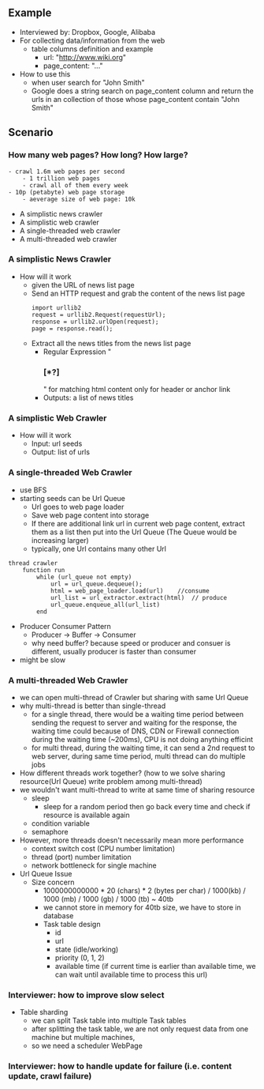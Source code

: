 ## Example
- Interviewed by: Dropbox, Google, Alibaba
- For collecting data/information from the web
	- table columns definition and example
		- url: "http://www.wiki.org"
		- page_content: "<!DOCTYPE html><html>...</html>"
- How to use this
	- when user search for "John Smith"
	- Google does a string search on page_content column and return the urls in an collection of those whose page_content contain "John Smith"

## Scenario
### How many web pages? How long? How large?
	- crawl 1.6m web pages per second
		- 1 trillion web pages
		- crawl all of them every week
	- 10p (petabyte) web page storage
		- aeverage size of web page: 10k
- A simplistic news crawler
- A simplistic web crawler
- A single-threaded web crawler
- A multi-threaded web crawler

### A simplistic News Crawler
- How will it work
	- given the URL of news list page
	- Send an HTTP request and grab the content of the news list page
		```
		import urllib2
		request = urllib2.Request(requestUrl);
		response = urllib2.urlOpen(request);
		page = response.read();
		```
	- Extract all the news titles from the news list page
		- Regular Expression "<h3> <a>[*?]</a></h3>" for matching html content only for header or anchor link
		- Outputs: a list of news titles 

### A simplistic Web Crawler
- How will it work
	- Input: url seeds
	- Output: list of urls

### A single-threaded Web Crawler
- use BFS
- starting seeds can be Url Queue
	- Url goes to web page loader
	- Save web page content into storage
	- If there are additional link url in current web page content, extract them as a list then put into the Url Queue (The Queue would be increasing larger)
	- typically, one Url contains many other Url
```
thread crawler
	function run
		while (url_queue not empty)
			url = url_queue.dequeue();
			html = web_page_loader.load(url)	//consume
			url_list = url_extractor.extract(html)	// produce
			url_queue.enqueue_all(url_list)
		end
```
- Producer Consumer Pattern
	- Producer -> Buffer -> Consumer
	- why need buffer? because speed or producer and consuer is different, usually producer is faster than consumer
- might be slow

### A multi-threaded Web Crawler
- we can open multi-thread of Crawler but sharing with same Url Queue
- why multi-thread is better than single-thread
	- for a single thread, there would be a waiting time period between sending the request to server and waiting for the response, the waiting time could because of DNS, CDN or Firewall connection during the waiting time (~200ms), CPU is not doing anything efficint
	- for multi thread, during the waiting time, it can send a 2nd request to web server, during same time period, multi thread can do multiple jobs
- How different threads work together? (how to we solve sharing resource(Url Queue) write problem among multi-thread)
- we wouldn't want multi-thread to write at same time of sharing resource
	- sleep
		- sleep for a random period then go back every time and check if resource is available again
	- condition variable
	- semaphore
- However, more threads doesn't necessarily mean more performance
	- context switch cost (CPU number limitation)
	- thread (port) number limitation
	- network bottleneck for single machine
- Url Queue Issue
	- Size concern
		- 1000000000000 * 20 (chars) * 2 (bytes per char)  / 1000(kb) / 1000 (mb) / 1000 (gb) / 1000 (tb) ~ 40tb
		- we cannot store in memory for 40tb size, we have to store in database
		- Task table design
			- id
			- url
			- state (idle/working)
			- priority (0, 1, 2)
			- available time (if current time is earlier than available time, we can wait until available time to process this url)

### Interviewer: how to improve slow select
- Table sharding
	- we can split Task table into multiple Task tables
	- after splitting the task table, we are not only request data from one machine but multiple machines,
	- so we need a scheduler 
WebPage
### Interviewer: how to handle update for failure (i.e. content update, crawl failure)

<!--stackedit_data:
eyJoaXN0b3J5IjpbLTM1MzU5MDI5MCwtOTQ4OTI1NDUxLC0xMT
g1Njc1MzYwLDE5Mjc3NDY4NTIsMjI1ODI5NzY2LDg5MzY0Mjg4
MywxMTY1ODgwOTU2LDY0OTQ0NzM3MCw2NTMzMDEsMTQwMzU1OD
cyNSwtMTY4NjQ4MjE1LC0xNTY1ODY2ODE4XX0=
-->